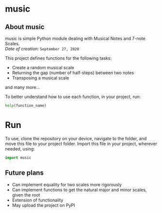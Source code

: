 # music

## About music

music is simple Python module dealing with Musical Notes and 7-note Scales. \
*Date of creation:* `September 27, 2020`

This project defines functions for the following tasks:
- Create a random musical scale
- Returning the gap (number of half-steps) between two notes
- Transposing a musical scale

and many more...

To better understand how to use each function, in your project, run:

```python
help(function_name)
```

# Run
To use, clone the repository on your device, navigate to the folder, and move this file to your project folder. Import this file in your project, wherever needed, using:

```python
import music
```

## Future plans

- Can implement equality for two scales more rigorously
- Can implement functions to get the natural major and minor scales, given the root
- Extension of functionality
- May upload the project on PyPI
